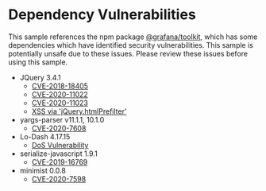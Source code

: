 # Dependency Vulnerabilities

This sample references the npm package [@grafana/toolkit](https://www.npmjs.com/package/@grafana/toolkit), which has some dependencies which have identified security vulnerabilities. This sample is potentially unsafe due to these issues. Please review these issues before using this sample.

- JQuery 3.4.1
  - [CVE-2018-18405](https://nvd.nist.gov/vuln/detail/CVE-2018-18405)
  - [CVE-2020-11022](https://nvd.nist.gov/vuln/detail/CVE-2020-11022)
  - [CVE-2020-11023](https://nvd.nist.gov/vuln/detail/CVE-2020-11023)
  - [XSS via 'jQuery.htmlPrefilter'](https://blog.jquery.com/2020/04/10/jquery-3-5-0-released/)
- yargs-parser v11.1.1, 10.1.0
  - [CVE-2020-7608](https://nvd.nist.gov/vuln/detail/CVE-2020-7608)
- Lo-Dash 4.17.15
  - [DoS Vulnerability](https://hackerone.com/reports/670779)
- serialize-javascript 1.9.1
  - [CVE-2019-16769](https://nvd.nist.gov/vuln/detail/CVE-2019-16769)
- minimist 0.0.8
  - [CVE-2020-7598](https://nvd.nist.gov/vuln/detail/CVE-2020-7598)
